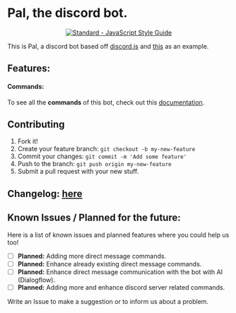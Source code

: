 <h1> Pal, the discord bot. </h1>

<p align="center">
    <a href="https://standardjs.com"><img src="https://img.shields.io/badge/code_style-standard-brightgreen.svg" alt="Standard - JavaScript Style Guide"></a>
</p>


This is Pal, a discord bot based off <a href="https://github.com/hydrabolt/discord.js/">discord.js</a> and <a href="https://gist.github.com/eslachance/3349734a98d30011bb202f47342601d3">this</a> as an example.
## Features:
#### Commands:
To see all the **commands** of this bot, check out this [documentation](COMMANDS.md).

## Contributing

1. Fork it!
2. Create your feature branch: `git checkout -b my-new-feature`
3. Commit your changes: `git commit -m 'Add some feature'`
4. Push to the branch: `git push origin my-new-feature`
5. Submit a pull request with your new stuff.

## Changelog: [here](https://github.com/sleme/pal-bot/releases)

## Known Issues / Planned for the future:

Here is a list of known issues and planned features where you could help us too!

- [ ] **Planned:** Adding more direct message commands.
- [ ] **Planned:** Enhance already existing direct message commands.
- [ ] **Planned:** Enhance direct message communication with the bot with AI (Dialogflow).
- [ ] **Planned:** Adding more and enhance discord server related commands.

Write an Issue to make a suggestion or to inform us about a problem.




